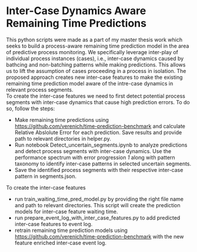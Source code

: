 # Inter-Case Dynamics Aware Remaining Time Predictions
This python scripts were made as a part of my master thesis work which seeks to build a process-aware remaining time prediction model in the area of predictive process monitoring.
We specifically leverage inter-play of individual process instances (cases), i.e., inter-case dynamics caused by bathcing and non-batching patterns while making predictions. This allows us to lift the assumption of cases proceeding in a process in isolation. The proposed approach creates new inter-case features to make the existing remaining time prediction model aware of the intre-case dynamics in relevant process segments.
<br />
To create the inter-case features we need to first detect potential process segments with inter-case dynamics that cause high prediction errors. To do so, follow the steps:
* Make remaining time predictions using https://github.com/verenich/time-prediction-benchmark and calculate Relative Abslolute Error for each prediction. Save results and provide path to relevant directories in helper.py.
* Run notebook Detect_uncertain_segments.ipynb to analyze predictions and detect process segments with inter-case dynamics. Use the performance spectrum with error progression <cite>1</cite>
along with pattern taxonomy to identify inter-case patterns in selected uncertain segments.
* Save the identified process segments with their respective inter-case pattern in segments.json.

To create the inter-case features
* run train_waiting_time_pred_model.py by providing the right file name and path to relevant directories. This script will create the prediction models for inter-case feature waiting time.
* run prepare_event_log_with_inter_case_features.py to add predicted inter-case features to event log.
* retrain remaining time prediction models using https://github.com/verenich/time-prediction-benchmark with the new feature enriched inter-case event log.

